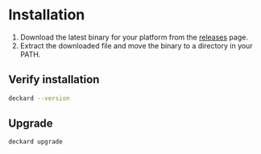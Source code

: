 # Installation

1. Download the latest binary for your platform from the [releases](https://github.com/peridio/deckard-cli/releases) page.
2. Extract the downloaded file and move the binary to a directory in your PATH.

## Verify installation

```bash
deckard --version
```

## Upgrade

```bash
deckard upgrade
```
